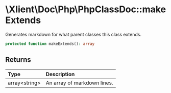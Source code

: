 # \\Xlient\\Doc\\Php\\PhpClassDoc::makeExtends

Generates markdown for what parent classes this class extends.

```php
protected function makeExtends(): array
```

## Returns

| Type | Description |
| :--- | :--- |
| array\<string\> | An array of markdown lines. |